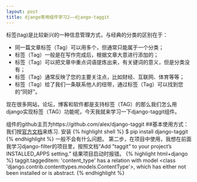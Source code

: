 ```yaml
---
layout: post
title: django常用组件学习2——django-taggit
---
```

  标签(tag)是比较新兴的一种信息管理方式，与经典的分类的区别在于：
+  同一篇文章标签（Tag）可以用多个，但通常只能属于一个分类；
+  标签（Tag）一般是在写作完成后，根据文章大意进行添加的；
+  标签（Tag）可以把文章中重点词语提炼出来，有关键词的意义，但是分类没有；
+  标签（Tag）通常反映了您的主要关注点，比如财经、互联网、体育等等；
+  标签（Tag）给了我们一条联系他人的纽带，通过标签（Tag）可以找到您的“同好”。

现在很多网站，论坛，博客和软件都是支持标签（TAG）的那么我们怎么用django实现标签（TAG）功能呢，今天我就来学习一下django-taggit组件。


组件的github主页为https://github.com/alex/django-taggit
##基本使用方式：
我们按<a href="http://django-taggit.readthedocs.org/en/latest/getting_started.html" target="_blank">官方文档</a>来练习.
安装
{% highlight shell %}
$ pip install django-taggit
{% endhighlight %}
一般不会有什么问题。
第二步，在项目中使用，我想在前面我学习django-filter的项目里，按照文档“Add "taggit" to your project’s INSTALLED_APPS setting.”
结果项目启动时报错。
{% highlight html+django %}
taggit.taggeditem: 'content_type' has a relation with model <class 'django.contrib.contenttypes.models.ContentType'>, which has either not been installed or is abstract.
{% endhighlight %}
